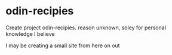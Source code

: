 # odin-recipies
Create project odin-recipies. reason unknown, soley for personal knowledge I believe

I may be creating a small site from here on out
